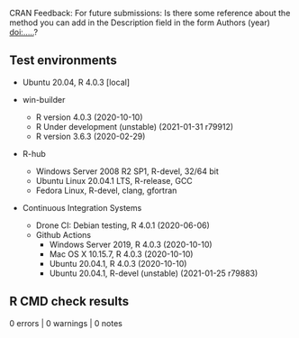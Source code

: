 CRAN Feedback: 
For future submissions: Is there some reference about the method you can add in the Description field in the form Authors (year) <doi:.....>? 


## Test environments

* Ubuntu 20.04, R 4.0.3 [local]

* win-builder
  * R version 4.0.3 (2020-10-10)
  * R Under development (unstable) (2021-01-31 r79912)
  * R version 3.6.3 (2020-02-29)

* R-hub
  * Windows Server 2008 R2 SP1, R-devel, 32/64 bit
  * Ubuntu Linux 20.04.1 LTS, R-release, GCC
  * Fedora Linux, R-devel, clang, gfortran

* Continuous Integration Systems
  * Drone CI: Debian testing, R 4.0.1 (2020-06-06)
  * Github Actions
    * Windows Server 2019, R 4.0.3 (2020-10-10)
    * Mac OS X 10.15.7, R 4.0.3 (2020-10-10)
    * Ubuntu 20.04.1, R 4.0.3 (2020-10-10)
    * Ubuntu 20.04.1, R-devel (unstable)  (2021-01-25 r79883)


## R CMD check results

0 errors | 0 warnings | 0 notes

